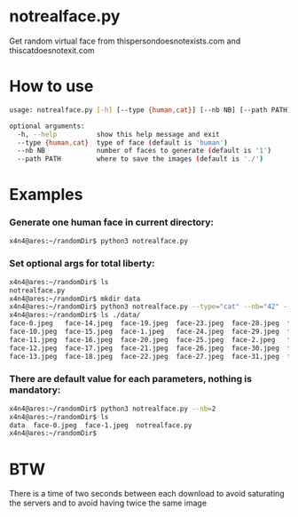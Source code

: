 # notrealface.py
Get random virtual face from thispersondoesnotexists.com and thiscatdoesnotexit.com

# How to use
```sh
usage: notrealface.py [-h] [--type {human,cat}] [--nb NB] [--path PATH]

optional arguments:
  -h, --help          show this help message and exit
  --type {human,cat}  type of face (default is 'human')
  --nb NB             number of faces to generate (default is '1')
  --path PATH         where to save the images (default is './')
```

# Examples

### Generate one human face in current directory:
```sh
x4n4@ares:~/randomDir$ python3 notrealface.py
```

### Set optional args for total liberty:
```sh
x4n4@ares:~/randomDir$ ls
notrealface.py
x4n4@ares:~/randomDir$ mkdir data
x4n4@ares:~/randomDir$ python3 notrealface.py --type="cat" --nb="42" --path="./data"
x4n4@ares:~/randomDir$ ls ./data/
face-0.jpeg   face-14.jpeg  face-19.jpeg  face-23.jpeg  face-28.jpeg  face-32.jpeg  face-37.jpeg  face-41.jpeg  face-8.jpeg
face-10.jpeg  face-15.jpeg  face-1.jpeg   face-24.jpeg  face-29.jpeg  face-33.jpeg  face-38.jpeg  face-4.jpeg   face-9.jpeg
face-11.jpeg  face-16.jpeg  face-20.jpeg  face-25.jpeg  face-2.jpeg   face-34.jpeg  face-39.jpeg  face-5.jpeg
face-12.jpeg  face-17.jpeg  face-21.jpeg  face-26.jpeg  face-30.jpeg  face-35.jpeg  face-3.jpeg   face-6.jpeg
face-13.jpeg  face-18.jpeg  face-22.jpeg  face-27.jpeg  face-31.jpeg  face-36.jpeg  face-40.jpeg  face-7.jpeg
```

### There are default value for each parameters, nothing is mandatory:
```sh
x4n4@ares:~/randomDir$ python3 notrealface.py --nb=2
x4n4@ares:~/randomDir$ ls
data  face-0.jpeg  face-1.jpeg  notrealface.py
x4n4@ares:~/randomDir$ 
```

# BTW
There is a time of two seconds between each download to avoid saturating the servers and to avoid having twice the same image
